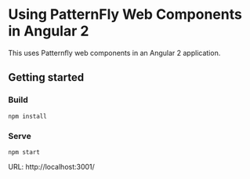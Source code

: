 # Using PatternFly Web Components in Angular 2
This uses Patternfly web components in an Angular 2 application.


## Getting started
### Build
    npm install
### Serve
    npm start
URL: http://localhost:3001/